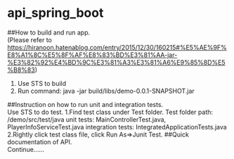 # api_spring_boot

##How to build and run app.  
  (Please refer to https://hiranoon.hatenablog.com/entry/2015/12/30/160215#%E5%AE%9F%E8%A1%8C%E5%8F%AF%E8%83%BD%E3%81%AA-jar-%E3%82%92%E4%BD%9C%E3%81%A3%E3%81%A6%E9%85%8D%E5%B8%83)
  1) Use STS to build
  2) Run command: java -jar build/libs/demo-0.0.1-SNAPSHOT.jar

##Instruction on how to run unit and integration tests.  
  Use STS to do test. 
  1.Find test class under Test folder. 
    Test folder path: /demo/src/test/java 
    unit tests: MainControllerTest.java, PlayerInfoServiceTest.java
    integration tests: IntegratedApplicationTests.java
  2.Rightly click test class file, click Run As=>Junit Test.
##Quick documentation of API.  
  Continue......
